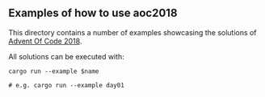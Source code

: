 ## Examples of how to use aoc2018

This directory contains a number of examples showcasing the solutions of [Advent Of Code 2018](https://adventofcode.com/2018).

All solutions can be executed with:

```
cargo run --example $name

# e.g. cargo run --example day01
```